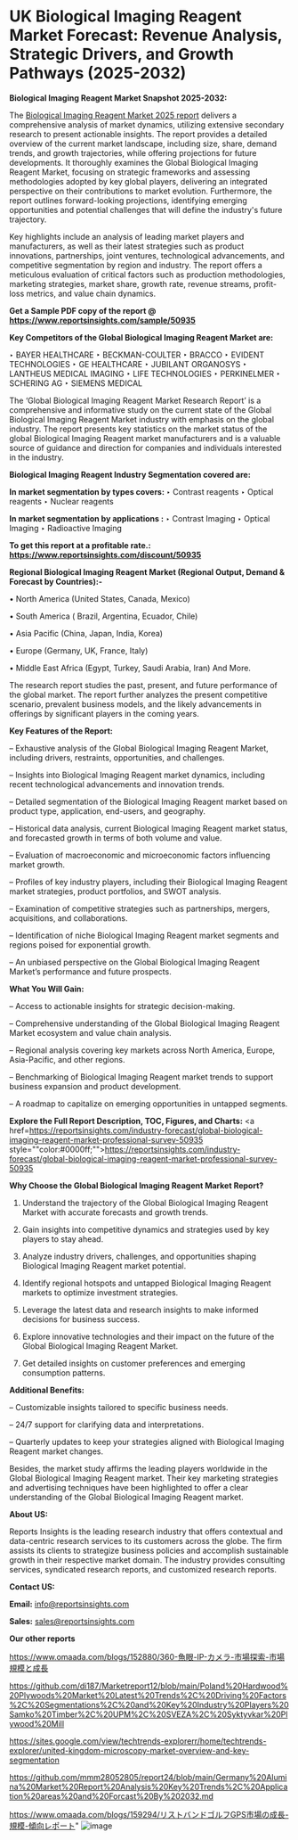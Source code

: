 # UK Biological Imaging Reagent Market Forecast: Revenue Analysis, Strategic Drivers, and Growth Pathways (2025-2032)

<strong>Biological Imaging Reagent Market Snapshot 2025-2032:</strong>

The <a href=https://www.reportsinsights.com/sample/50935>Biological Imaging Reagent Market 2025 report</a> delivers a comprehensive analysis of market dynamics, utilizing extensive secondary research to present actionable insights. The report provides a detailed overview of the current market landscape, including size, share, demand trends, and growth trajectories, while offering projections for future developments. It thoroughly examines the Global Biological Imaging Reagent Market, focusing on strategic frameworks and assessing methodologies adopted by key global players, delivering an integrated perspective on their contributions to market evolution. Furthermore, the report outlines forward-looking projections, identifying emerging opportunities and potential challenges that will define the industry's future trajectory.

Key highlights include an analysis of leading market players and manufacturers, as well as their latest strategies such as product innovations, partnerships, joint ventures, technological advancements, and competitive segmentation by region and industry. The report offers a meticulous evaluation of critical factors such as production methodologies, marketing strategies, market share, growth rate, revenue streams, profit-loss metrics, and value chain dynamics.

<strong>Get a Sample PDF copy of the report @ <a href=https://www.reportsinsights.com/sample/50935 style=color:#0000ff;>https://www.reportsinsights.com/sample/50935</a></strong>

<strong>Key Competitors of the Global Biological Imaging Reagent Market are:</strong>

‣ BAYER HEALTHCARE
‣ BECKMAN-COULTER
‣ BRACCO
‣ EVIDENT TECHNOLOGIES
‣ GE HEALTHCARE
‣ JUBILANT ORGANOSYS
‣ LANTHEUS MEDICAL IMAGING
‣ LIFE TECHNOLOGIES
‣ PERKINELMER
‣ SCHERING AG
‣ SIEMENS MEDICAL

The ‘Global Biological Imaging Reagent Market Research Report’ is a comprehensive and informative study on the current state of the Global Biological Imaging Reagent Market industry with emphasis on the global industry. The report presents key statistics on the market status of the global Biological Imaging Reagent market manufacturers and is a valuable source of guidance and direction for companies and individuals interested in the industry.

<strong>Biological Imaging Reagent Industry Segmentation covered are:</strong>

<strong>In market segmentation by types covers: </strong> 
‣ Contrast reagents
‣ Optical reagents
‣ Nuclear reagents

<strong>In market segmentation by applications :</strong> 
‣ Contrast Imaging
‣ Optical Imaging
‣ Radioactive Imaging

<strong>To get this report at a profitable rate.: <a href=https://www.reportsinsights.com/discount/50935 style=color:#0000ff;>https://www.reportsinsights.com/discount/50935</a></strong>

<strong>Regional Biological Imaging Reagent Market (Regional Output, Demand &amp; Forecast by Countries):-</strong>

• North America (United States, Canada, Mexico)

• South America ( Brazil, Argentina, Ecuador, Chile)

• Asia Pacific (China, Japan, India, Korea)

• Europe (Germany, UK, France, Italy)

• Middle East Africa (Egypt, Turkey, Saudi Arabia, Iran) And More.

The research report studies the past, present, and future performance of the global market. The report further analyzes the present competitive scenario, prevalent business models, and the likely advancements in offerings by significant players in the coming years.

<strong>Key Features of the Report:</strong>

– Exhaustive analysis of the Global Biological Imaging Reagent Market, including drivers, restraints, opportunities, and challenges.

– Insights into Biological Imaging Reagent market dynamics, including recent technological advancements and innovation trends.

– Detailed segmentation of the Biological Imaging Reagent market based on product type, application, end-users, and geography.

– Historical data analysis, current Biological Imaging Reagent market status, and forecasted growth in terms of both volume and value.

– Evaluation of macroeconomic and microeconomic factors influencing market growth.

– Profiles of key industry players, including their Biological Imaging Reagent market strategies, product portfolios, and SWOT analysis.

– Examination of competitive strategies such as partnerships, mergers, acquisitions, and collaborations.

– Identification of niche Biological Imaging Reagent market segments and regions poised for exponential growth.

– An unbiased perspective on the Global Biological Imaging Reagent Market’s performance and future prospects.

<strong>What You Will Gain:</strong>

– Access to actionable insights for strategic decision-making.

– Comprehensive understanding of the Global Biological Imaging Reagent Market ecosystem and value chain analysis.

– Regional analysis covering key markets across North America, Europe, Asia-Pacific, and other regions.

– Benchmarking of Biological Imaging Reagent market trends to support business expansion and product development.

– A roadmap to capitalize on emerging opportunities in untapped segments.

<strong>Explore the Full Report Description, TOC, Figures, and Charts:</strong>
<a href=https://reportsinsights.com/industry-forecast/global-biological-imaging-reagent-market-professional-survey-50935 style=""color:#0000ff;"">https://reportsinsights.com/industry-forecast/global-biological-imaging-reagent-market-professional-survey-50935</a>

<strong>Why Choose the Global Biological Imaging Reagent Market Report?</strong>

1. Understand the trajectory of the Global Biological Imaging Reagent Market with accurate forecasts and growth trends.

2. Gain insights into competitive dynamics and strategies used by key players to stay ahead.

3. Analyze industry drivers, challenges, and opportunities shaping Biological Imaging Reagent market potential.

4. Identify regional hotspots and untapped Biological Imaging Reagent markets to optimize investment strategies.

5. Leverage the latest data and research insights to make informed decisions for business success.

6. Explore innovative technologies and their impact on the future of the Global Biological Imaging Reagent Market.

7. Get detailed insights on customer preferences and emerging consumption patterns.

<strong>Additional Benefits:</strong>

– Customizable insights tailored to specific business needs.

– 24/7 support for clarifying data and interpretations.

– Quarterly updates to keep your strategies aligned with Biological Imaging Reagent market changes.

Besides, the market study affirms the leading players worldwide in the Global Biological Imaging Reagent market. Their key marketing strategies and advertising techniques have been highlighted to offer a clear understanding of the Global Biological Imaging Reagent market.

<strong><strong>About US</strong>:</strong>

Reports Insights is the leading research industry that offers contextual and data-centric research services to its customers across the globe. The firm assists its clients to strategize business policies and accomplish sustainable growth in their respective market domain. The industry provides consulting services, syndicated research reports, and customized research reports.

<strong>Contact US:</strong>

<p class=><b>Email:</b> <a href=mailto:info@reportsinsights.com>info@reportsinsights.com</a></p>
<p class=><b>Sales:</b> <a href=mailto:sales@reportsinsights.com>sales@reportsinsights.com</a></p>

<strong>Our other reports</strong>

<a href=https://www.omaada.com/blogs/152880/360-魚眼-IP-カメラ-市場探索-市場規模と成長>https://www.omaada.com/blogs/152880/360-魚眼-IP-カメラ-市場探索-市場規模と成長</a>

<a href=https://github.com/di187/Marketreport12/blob/main/Poland%20Hardwood%20Plywoods%20Market%20Latest%20Trends%2C%20Driving%20Factors%2C%20Segmentations%2C%20and%20Key%20Industry%20Players%20Samko%20Timber%2C%20UPM%2C%20SVEZA%2C%20Syktyvkar%20Plywood%20Mill>https://github.com/di187/Marketreport12/blob/main/Poland%20Hardwood%20Plywoods%20Market%20Latest%20Trends%2C%20Driving%20Factors%2C%20Segmentations%2C%20and%20Key%20Industry%20Players%20Samko%20Timber%2C%20UPM%2C%20SVEZA%2C%20Syktyvkar%20Plywood%20Mill</a>

<a href=https://sites.google.com/view/techtrends-explorerr/home/techtrends-explorer/united-kingdom-microscopy-market-overview-and-key-segmentation>https://sites.google.com/view/techtrends-explorerr/home/techtrends-explorer/united-kingdom-microscopy-market-overview-and-key-segmentation</a>

<a href=https://github.com/mmm28052805/report24/blob/main/Germany%20Alumina%20Market%20Report%20Analysis%20Key%20Trends%2C%20Application%20areas%20and%20Forcast%20By%202032.md>https://github.com/mmm28052805/report24/blob/main/Germany%20Alumina%20Market%20Report%20Analysis%20Key%20Trends%2C%20Application%20areas%20and%20Forcast%20By%202032.md</a>

<a href=https://www.omaada.com/blogs/159294/リストバンドゴルフGPS市場の成長-規模-傾向レポート>https://www.omaada.com/blogs/159294/リストバンドゴルフGPS市場の成長-規模-傾向レポート</a>"
![image](https://github.com/user-attachments/assets/3dae8de0-77bb-402c-bdf1-06fee60f2c4b)
